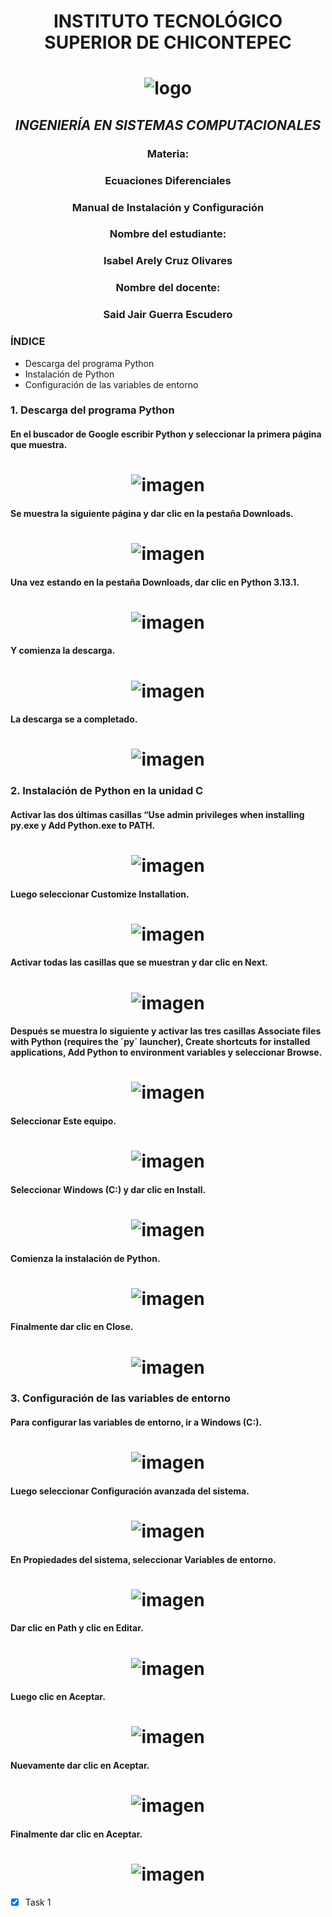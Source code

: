 <!-- HEADINGS -->

# <center>**INSTITUTO TECNOLÓGICO SUPERIOR DE CHICONTEPEC**</center>

# <center>![logo](itschi.jpg "ITSCHI")</center>

## <center>*INGENIERÍA EN SISTEMAS COMPUTACIONALES*</center>
### <center>**Materia:**</center>
### <center>Ecuaciones Diferenciales</center>
### <center>**Manual de Instalación y Configuración**</center>
### <center>**Nombre del estudiante:**</center>
### <center>Isabel Arely Cruz Olivares</center>
### <center>**Nombre del docente:**</center>
### <center>Said Jair Guerra Escudero</center>

### ÍNDICE 
* Descarga del programa Python 
* Instalación de Python 
* Configuración de las variables de entorno 




### 1. Descarga del programa Python 
#### En el buscador de Google escribir Python y seleccionar la primera página que muestra.
# <center>![imagen](1.jpg)</center>

#### Se muestra la siguiente página y dar clic en la pestaña Downloads.
# <center>![imagen](2.jpg)</center>

#### Una vez estando en la pestaña Downloads, dar clic en Python 3.13.1.
# <center>![imagen](3.jpg)</center>

#### Y comienza la descarga.
# <center>![imagen](4.jpg)</center>

#### La descarga se a completado.
# <center>![imagen](5.jpg)</center>

### 2. Instalación de Python en la unidad C 
#### Activar las dos últimas casillas “Use admin privileges when installing py.exe y Add Python.exe to PATH.
# <center>![imagen](6.jpg)</center>

#### Luego seleccionar Customize Installation.
# <center>![imagen](7.jpg)</center>

#### Activar todas las casillas que se muestran y dar clic en Next.
# <center>![imagen](8.jpg)</center>

#### Después se muestra lo siguiente y activar las tres casillas Associate files with Python (requires the ´py´ launcher), Create shortcuts for installed applications, Add Python to environment variables y seleccionar Browse.
# <center>![imagen](9.jpg)</center>

#### Seleccionar Este equipo.
# <center>![imagen](10.jpg)</center>

#### Seleccionar Windows (C:) y dar clic en Install.
# <center>![imagen](11.jpg)</center>

#### Comienza la instalación de Python.
# <center>![imagen](12.jpg)</center>

#### Finalmente dar clic en Close.
# <center>![imagen](13.jpg)</center>

### 3. Configuración de las variables de entorno 
#### Para configurar las variables de entorno, ir a Windows (C:).
# <center>![imagen](14.jpg)</center>

#### Luego seleccionar Configuración avanzada del sistema.
# <center>![imagen](15.jpg)</center>

#### En Propiedades del sistema, seleccionar Variables de entorno.
# <center>![imagen](16.jpg)</center>

#### Dar clic en Path y clic en Editar.
# <center>![imagen](17.jpg)</center>

#### Luego clic en Aceptar.
# <center>![imagen](18.jpg)</center>

#### Nuevamente dar clic en Aceptar.
# <center>![imagen](19.jpg)</center>

#### Finalmente dar clic en Aceptar.
# <center>![imagen](20.jpg)</center>

<!-- GITHUB MARKDOWN -->
* [x] Task 1
